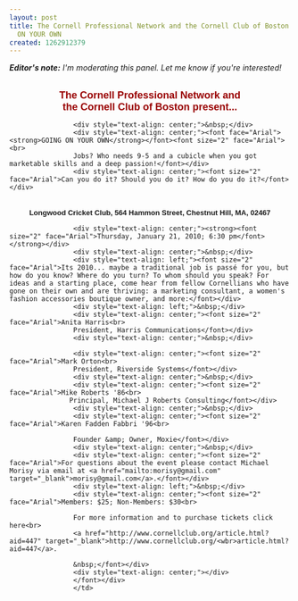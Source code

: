 ```yaml
---
layout: post
title: The Cornell Professional Network and the Cornell Club of Boston present...   GOING
  ON YOUR OWN
created: 1262912379
---
```

<em><b>Editor's note:</b> I'm moderating this panel. Let me know if you're interested!</em>
<td>
                    <div style="text-align: center;">&nbsp;</div>
                    <div style="text-align: center;"><strong><font size="4" color="#990000" face="Arial">The <span class="il">Cornell</span> Professional Network and<br>
                    the <span class="il">Cornell</span> <span class="il">Club</span> of Boston present...</font></strong></div>

                    <div style="text-align: center;">&nbsp;</div>
                    <div style="text-align: center;"><font face="Arial"><strong>GOING ON YOUR OWN</strong></font><font size="2" face="Arial"><br>
                    Jobs? Who needs 9-5 and a cubicle when you got marketable skills and a deep passion!</font></div>
                    <div style="text-align: center;"><font size="2" face="Arial">Can you do it? Should you do it? How do you do it?</font></div>
<!--break-->
<div style="text-align: center;">&nbsp;</div>
                    <div style="text-align: center;"><strong><font size="2" face="Arial">Longwood Cricket <span class="il">Club</span>, 564 Hammon Street, Chestnut Hill, MA, 02467</font></strong></div>

                    <div style="text-align: center;"><strong><font size="2" face="Arial">Thursday, January 21, 2010; 6:30 pm</font></strong></div>
                    <div style="text-align: center;">&nbsp;</div>
                    <div style="text-align: left;"><font size="2" face="Arial">Its 2010... maybe a traditional job is passé for you, but how do you know? Where do you turn? To whom should you speak? For ideas and a starting place, come hear from fellow Cornellians who have gone on their own and are thriving: a marketing consultant, a women's fashion accessories boutique owner, and more:</font></div>
                    <div style="text-align: left;">&nbsp;</div>
                    <div style="text-align: center;"><font size="2" face="Arial">Anita Harris<br>
                    President, Harris Communications</font></div>
                    <div style="text-align: center;">&nbsp;</div>

                    <div style="text-align: center;"><font size="2" face="Arial">Mark Orton<br>
                    President, Riverside Systems</font></div>
                    <div style="text-align: center;">&nbsp;</div>
                    <div style="text-align: center;"><font size="2" face="Arial">Mike Roberts '86<br>
                   Principal, Michael J Roberts Consulting</font></div>
                    <div style="text-align: center;">&nbsp;</div>
                    <div style="text-align: center;"><font size="2" face="Arial">Karen Fadden Fabbri '96<br>

                    Founder &amp; Owner, Moxie</font></div>
                    <div style="text-align: center;">&nbsp;</div>
                    <div style="text-align: center;"><font size="2" face="Arial">For questions about the event please contact Michael Morisy via email at <a href="mailto:morisy@gmail.com" target="_blank">morisy@gmail.com</a>.</font></div>
                    <div style="text-align: left;">&nbsp;</div>
                    <div style="text-align: center;"><font size="2" face="Arial">Members: $25; Non-Members: $30<br>

                    For more information and to purchase tickets click here<br>
                    <a href="http://www.cornellclub.org/article.html?aid=447" target="_blank">http://www.cornellclub.org/<wbr>article.html?aid=447</a>.

                    &nbsp;</font></div>
                    <div style="text-align: center;"></div>
                    </font></div>
                    </td>
